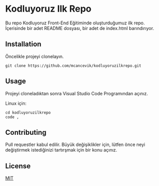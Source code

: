 # Kodluyoruz Ilk Repo

Bu repo Kodluyoruz Front-End Eğitiminde oluşturduğumuz ilk repo. İçerisinde bir adet README dosyası, bir adet de index.html barındırıyor.

## Installation

Öncelikle projeyi clonelayın.

```
git clone https://github.com/mcancevik/kodluyoruzilkrepo.git
```

## Usage 

Projeyi cloneladıktan sonra Visual Studio Code Programından açınız.

Linux için:

```
cd kodluyoruzilkrepo
code ,
```

## Contributing 

Pull requestler kabul edilir. Büyük değişiklikler için, lütfen önce neyi değiştirmek istediğinizi tartırşmak için bir konu açınız.

## License

[MIT](https://choosealicense.com/licenses/mit/)
